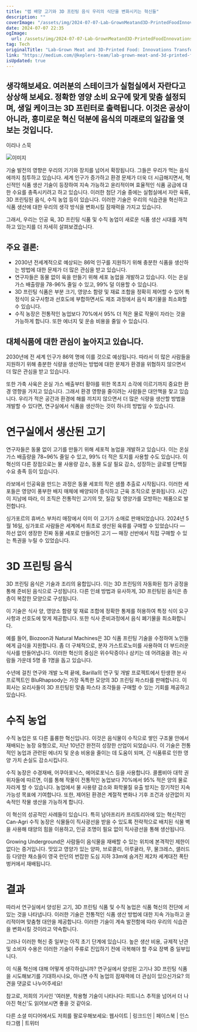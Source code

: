 ```yaml
---
title: "랩 배양 고기와 3D 프린팅 음식 우리의 식단을 변화시키는 혁신들"
description: ""
coverImage: "/assets/img/2024-07-07-Lab-GrownMeatand3D-PrintedFoodInnovationsTransformingOurDiet_0.png"
date: 2024-07-07 22:35
ogImage: 
  url: /assets/img/2024-07-07-Lab-GrownMeatand3D-PrintedFoodInnovationsTransformingOurDiet_0.png
tag: Tech
originalTitle: "Lab-Grown Meat and 3D-Printed Food: Innovations Transforming Our Diet"
link: "https://medium.com/@keplers-team/lab-grown-meat-and-3d-printed-food-innovations-transforming-our-diet-2894f17ad9e7"
isUpdated: true
---
```






## 생각해보세요. 여러분의 스테이크가 실험실에서 자란다고 상상해 보세요. 정확한 영양 소비 요구에 맞게 맞춤 설정되며, 생일 케이크는 3D 프린터로 출력됩니다. 이것은 공상이 아니라, 흥미로운 혁신 덕분에 음식의 미래로의 일감을 엿보는 것입니다.

이리나 스묵

![이미지](/assets/img/2024-07-07-Lab-GrownMeatand3D-PrintedFoodInnovationsTransformingOurDiet_0.png)

기술 발전의 영향은 우리의 기기와 장치를 넘어서 확장됩니다. 그들은 우리가 먹는 음식에까지 침투하고 있습니다. 세계 인구가 증가하고 환경 문제가 더욱 더 시급해지면서, 혁신적인 식품 생산 기술이 등장하여 지속 가능하고 윤리적이며 효율적인 식품 공급에 대한 수요를 충족시키려고 하고 있습니다. 이러한 첨단 기술 중에는 실험실에서 자란 육류, 3D 프린팅된 음식, 수직 농업 등이 있습니다. 이러한 기술은 우리의 식습관을 혁신하고 식품 생산에 대한 우리의 생각 방식을 변화시킬 잠재력을 가지고 있습니다.

<div class="content-ad"></div>

그래서, 우리는 인공 육, 3D 프린팅 식품 및 수직 농업이 새로운 식품 생산 시대를 개척하고 있는지를 더 자세히 살펴보겠습니다.

## 주요 결론:
- 2030년 전세계적으로 예상되는 86억 인구를 지원하기 위해 충분한 식품을 생산하는 방법에 대한 문제가 더 많은 관심을 받고 있습니다.
- 연구자들은 동물 없이 육을 만들기 위해 세포 농업을 개발하고 있습니다. 이는 온실 가스 배출량을 78-96% 줄일 수 있고, 99% 덜 이용할 수 있습니다.
- 3D 프린팅 식품은 부분 크기, 영양소 함량 및 재료 조합을 정확히 제어할 수 있어 특정식이 요구사항과 선호도에 부합하면서도 제조 과정에서 음식 폐기물을 최소화할 수 있습니다.
- 수직 농장은 전통적인 농업보다 70%에서 95% 더 적은 물로 작물이 자라는 것을 가능하게 합니다. 또한 에너지 및 운송 비용을 줄일 수 있습니다.

## 대체식품에 대한 관심이 높아지고 있습니다.

<div class="content-ad"></div>

2030년에 전 세계 인구가 86억 명에 이를 것으로 예상됩니다. 따라서 이 많은 사람들을 지원하기 위해 충분한 식량을 생산하는 방법에 대한 문제가 환경을 위협하지 않으면서 더 많은 관심을 받고 있습니다.

또한 가축 사육은 온실 가스 배출부터 황야를 위한 목초지 소각에 이르기까지 중요한 환경 영향을 가지고 있습니다. 그래서 환경 영향을 줄이려는 사람들은 대안책을 찾고 있습니다. 우리가 적은 공간과 환경에 해를 끼치지 않으면서 더 많은 식량을 생산할 방법을 개발할 수 있다면, 연구실에서 식품을 생산하는 것이 하나의 방법일 수 있습니다.

# 연구실에서 생산된 고기

연구자들은 동물 없이 고기를 만들기 위해 세포적 농업을 개발하고 있습니다. 이는 온실 가스 배출량을 78~96% 줄일 수 있고, 99% 더 적은 토지를 사용할 수도 있습니다. 이 혁신의 다른 장점으로는 물 사용량 감소, 동물 도살 필요 감소, 성장하는 글로벌 단백질 수요 충족 등이 있습니다.

<div class="content-ad"></div>

라보에서 인공육을 만드는 과정은 동물 세포의 작은 샘플 추출로 시작됩니다. 이러한 세포들은 영양이 풍부한 배지 매체에 배양되어 증식하고 근육 조직으로 분화됩니다. 시간이 지남에 따라, 이 조직은 전통적인 고기의 맛, 질감 및 영양가를 모방하는 제품으로 발전합니다.

싱가포르의 휴버스 부처리 매장에서 이미 이 고기가 소매로 판매되었습니다. 2024년 5월 16일, 싱가포르 사람들은 세계에서 최초로 생산된 육류를 구매할 수 있었습니다 — 하선 없이 생장한 진짜 동물 세포로 만들어진 고기 — 매장 선반에서 직접 구매할 수 있는 특권을 누릴 수 있었습니다.

# 3D 프린팅 음식

3D 프린팅 음식은 기술과 조리의 융합입니다. 이는 3D 프린팅의 자동화된 첨가 공정을 통해 준비된 음식으로 구성됩니다. 다른 인쇄 방법과 유사하게, 3D 프린팅된 음식은 층층이 복잡한 모양으로 구성됩니다.

<div class="content-ad"></div>

이 기술은 식사 양, 영양소 함량 및 재료 조합에 정확한 통제를 허용하여 특정 식이 요구사항과 선호도에 맞게 제공합니다. 또한 식사 준비과정에서 음식 폐기물을 최소화합니다.

예를 들어, Biozoon과 Natural Machines은 3D 식품 프린팅 기술을 수정하여 노인들에게 급식을 지원합니다. 좀 더 구체적으로, 분자 가스트로노미를 사용하여 더 부드러운 식사를 만들어냅니다. 이러한 혁신의 중심은 위수탁증이나 삼키는 데 어려움을 겪는 사람들 가운데 5명 중 1명을 돕고 있습니다.

수년에 걸친 연구와 개발 노력 끝에, Barilla의 연구 및 개발 프로젝트에서 탄생한 분사 프로젝트인 BluRhapsody는 가장 독특한 모양의 3D 프린팅 파스타를 판매합니다. 이 회사는 요리사들이 3D 프린팅된 맞춤 파스타 조각들을 구매할 수 있는 기회를 제공하고 있습니다.

# 수직 농업

<div class="content-ad"></div>

수직 농업은 또 다른 훌륭한 혁신입니다. 이것은 음식물이 수직으로 쌓인 구조물 안에서 재배되는 농장 유형으로, 지난 10년간 완전히 성장한 산업이 되었습니다. 이 기술은 전통적인 농업과 관련된 에너지 및 운송 비용을 줄이는 데 도움이 되며, 긴 식품류로 인한 영양 가치 손실도 감소시킵니다.

수직 농장은 수경재배, 어쿠아포닉스, 에어로포닉스 등을 사용합니다. 콜롬비아 대학 권위자들에 따르면, 이를 통해 작물이 전통적인 농업보다 70%에서 95% 적은 양의 물로 자라게 할 수 있습니다. 농업에서 물 사용량 감소와 화학물질 유출 방지는 장기적인 지속가능성 목표에 기여합니다. 또한, 제어된 환경은 계절적 변화나 기후 조건과 상관없이 지속적인 작물 생산을 가능하게 합니다.

이 혁신의 성공적인 사례들이 있습니다. 특히 남아프리카 프리토리아에 있는 혁신적인 Can-Agri 수직 농장은 식물들이 직사광선을 받을 수 있도록 전략적으로 배치된 식물 벽을 사용해 태양의 힘을 이용하고, 인공 조명이 필요 없이 직사광선을 통해 생산됩니다.

Growing Underground은 사람들이 음식물을 재배할 수 있는 위치에 본격적인 제한이 없다는 증거입니다. 맛있고 영양가 있는 양파, 브로콜리, 아루귤라, 무, 물크레스, 샐러드 등 다양한 채소들이 영국 런던의 번잡한 도심 지하 33m에 숨겨진 제2차 세계대전 폭탄 벙커에서 재배됩니다.

<div class="content-ad"></div>

# 결과

따라서 연구실에서 양성된 고기, 3D 프린팅 식품 및 수직 농업은 식품 혁신의 전단에 서 있는 것을 나타냅니다. 이러한 기술은 전통적인 식품 생산 방법에 대한 지속 가능하고 윤리적이며 맞춤형 대안을 제공합니다. 이러한 기술이 계속 발전함에 따라 우리의 식습관을 변화시킬 것이라고 약속합니다.

그러나 이러한 혁신 중 일부는 아직 초기 단계에 있습니다. 높은 생산 비용, 규제적 난관 및 소비자 수용은 이러한 기술이 주류로 진입하기 전에 극복해야 할 주요 장벽 중 일부입니다.

이 식품 혁신에 대해 어떻게 생각하십니까? 연구실에서 양성된 고기나 3D 프린팅 식품을 시도해보기를 기대하시나요, 아니면 수직 농업의 잠재력에 더 관심이 있으신가요? 의견을 댓글로 나누어주세요!

<div class="content-ad"></div>

참고로, 저희의 기사인 '여러분, 착용형 기술이 나타나다: 피트니스 추적을 넘어서 더 나아진 혁신'도 읽어보시면 좋을 것 같아요.

다른 소셜 미디어에서도 저희를 팔로우해보세요: 웹사이트 | 링크드인 | 페이스북 | 인스타그램 | 트위터